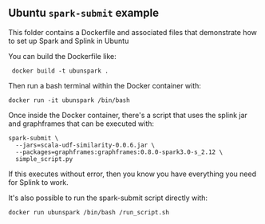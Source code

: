 ## Ubuntu `spark-submit` example

This folder contains a Dockerfile and associated files that demonstrate how to set up Spark and Splink in Ubuntu

You can build the Dockerfile like:

```
 docker build -t ubunspark .
```

Then run a bash terminal within the Docker container with:

```
docker run -it ubunspark /bin/bash
```

Once inside the Docker container, there's a script that uses the splink jar and graphframes that can be executed with:

```
spark-submit \
  --jars=scala-udf-similarity-0.0.6.jar \
  --packages=graphframes:graphframes:0.8.0-spark3.0-s_2.12 \
  simple_script.py
```

If this executes without error, then you know you have everything you need for Splink to work.


It's also possible to run the spark-submit script directly with:

```
docker run ubunspark /bin/bash /run_script.sh
```